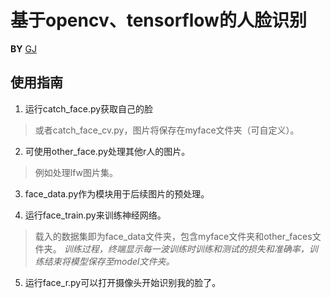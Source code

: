 # 基于opencv、tensorflow的人脸识别
  **BY**  [GJ](https://github.com/Acemyzoe/face-recognition)
## 使用指南
1. 运行catch_face.py获取自己的脸  
>或者catch_face_cv.py，图片将保存在myface文件夹（可自定义）。      

2. 可使用other_face.py处理其他r人的图片。  
>例如处理lfw图片集。  

3. face_data.py作为模块用于后续图片的预处理。

4. 运行face_train.py来训练神经网络。  
>载入的数据集即为face_data文件夹，包含myface文件夹和other_faces文件夹。  *训练过程，终端显示每一波训练时训练和测试的损失和准确率，训练结束将模型保存至model文件夹。*   

5. 运行face_r.py可以打开摄像头开始识别我的脸了。